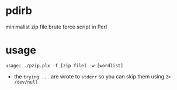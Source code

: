 # pdirb
minimalist zip file brute force script in Perl

# usage

```
usage: ./pzip.plx -f [zip file] -w [wordlist]
```

- the `trying ...` are wrote to `stderr` so you can skip them using `2> /dev/null`
